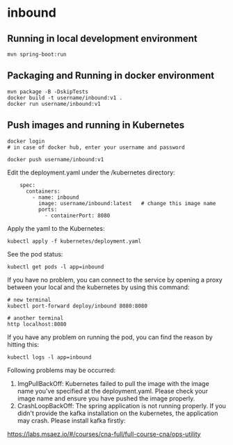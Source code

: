 # inbound

## Running in local development environment

```
mvn spring-boot:run
```

## Packaging and Running in docker environment

```
mvn package -B -DskipTests
docker build -t username/inbound:v1 .
docker run username/inbound:v1
```

## Push images and running in Kubernetes

```
docker login 
# in case of docker hub, enter your username and password

docker push username/inbound:v1
```

Edit the deployment.yaml under the /kubernetes directory:
```
    spec:
      containers:
        - name: inbound
          image: username/inbound:latest   # change this image name
          ports:
            - containerPort: 8080

```

Apply the yaml to the Kubernetes:
```
kubectl apply -f kubernetes/deployment.yaml
```

See the pod status:
```
kubectl get pods -l app=inbound
```

If you have no problem, you can connect to the service by opening a proxy between your local and the kubernetes by using this command:
```
# new terminal
kubectl port-forward deploy/inbound 8080:8080

# another terminal
http localhost:8080
```

If you have any problem on running the pod, you can find the reason by hitting this:
```
kubectl logs -l app=inbound
```

Following problems may be occurred:

1. ImgPullBackOff:  Kubernetes failed to pull the image with the image name you've specified at the deployment.yaml. Please check your image name and ensure you have pushed the image properly.
1. CrashLoopBackOff: The spring application is not running properly. If you didn't provide the kafka installation on the kubernetes, the application may crash. Please install kafka firstly:

https://labs.msaez.io/#/courses/cna-full/full-course-cna/ops-utility

